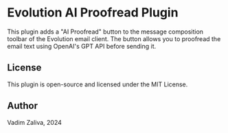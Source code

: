 # Evolution AI Proofread Plugin

This plugin adds a "AI Proofread" button to the message composition
toolbar of the Evolution email client. The button allows you to
proofread the email text using OpenAI's GPT API before sending it.


## License

This plugin is open-source and licensed under the MIT License.

## Author

Vadim Zaliva, 2024

